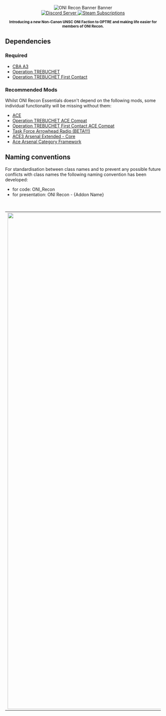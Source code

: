 <p align="center">
	<img src="https://github.com/Viking-Studios-Arma/ONI_Recon_Essentials/blob/5d17ad1523638d20144793f82f990c9eececcb5a/Falcon%20flight%20banner%20W-logo.png" alt="ONI Recon Banner Banner" />
	<br />
	<a href="https://discord.gg/9pJTHHzaFC">
		<img src="https://img.shields.io/discord/1032437213100777502.svg?label=Discord&logo=Discord&colorB=7289da&style=for-the-badge" alt="Discord Server">
	</a>
	<a href="https://steamcommunity.com/sharedfiles/filedetails/?id=2877010969">
		<img src="https://img.shields.io/steam/subscriptions/2877010969?style=for-the-badge" alt="Steam Subscriptions">
	</a>
</p>

<p align="center"><sup><strong>Introducing a new Non-Canon UNSC ONI Faction to OPTRE and making life easier for members of ONI Recon.</strong></sup></p>

## Dependencies
### Required
- [CBA A3](https://steamcommunity.com/sharedfiles/filedetails/?id=450814997)
- [Operation TREBUCHET](https://steamcommunity.com/workshop/filedetails/?id=769440155)
- [Operation TREBUCHET First Contact](https://steamcommunity.com/workshop/filedetails/?id=1572627279)

### Recommended Mods
Whilst ONI Recon Essentials doesn't depend on the following mods, some individual functionality will be missing without them:
- [ACE](https://steamcommunity.com/workshop/filedetails/?id=463939057)
- [Operation TREBUCHET ACE Compat](https://steamcommunity.com/workshop/filedetails/?id=1267657613)
- [Operation TREBUCHET First Contact ACE Compat](https://steamcommunity.com/workshop/filedetails/?id=1572642262)
- [Task Force Arrowhead Radio (BETA!!!)](https://steamcommunity.com/workshop/filedetails/?id=894678801)
- [ACE3 Arsenal Extended - Core](https://steamcommunity.com/sharedfiles/filedetails/?id=2522638637)
- [Ace Arsenal Category Framework](https://steamcommunity.com/sharedfiles/filedetails/?id=2850254784)

## Naming conventions
For standardisation between class names and to prevent any possible future conflicts with class names the following naming convention has been developed:
- for code: ONI_Recon
- for presentation: ONI Recon - {Addon Name}
</p>
<br />

| | | |
|:-------------------------:|:-------------------------:|:-------------------------:|
|<img width="1604" src="https://steamuserimages-a.akamaihd.net/ugc/1886471824531751901/7FA6B6603F79254E10C1E9894CE892F8CC90E4EE/?imw=5000&imh=5000&ima=fit&impolicy=Letterbox&imcolor=%23000000&letterbox=false%27%20);" alt="Medic Helmet Back" />   |  <img width="1604" alt="ONI Recon Helmet and armour" src="https://steamuserimages-a.akamaihd.net/ugc/1886471824531753811/7FF307042F92433C2128BD2B8026EEAA42F2A4A5/?imw=5000&imh=5000&ima=fit&impolicy=Letterbox&imcolor=#000000&letterbox=false">|<img width="1604" alt="Medic Helmet" src="https://steamuserimages-a.akamaihd.net/ugc/1886471824531754462/02A84FDBD5C5B0E48279B2E88FBD5EA481EBB460/?imw=5000&imh=5000&ima=fit&impolicy=Letterbox&imcolor=#000000&letterbox=false">|

